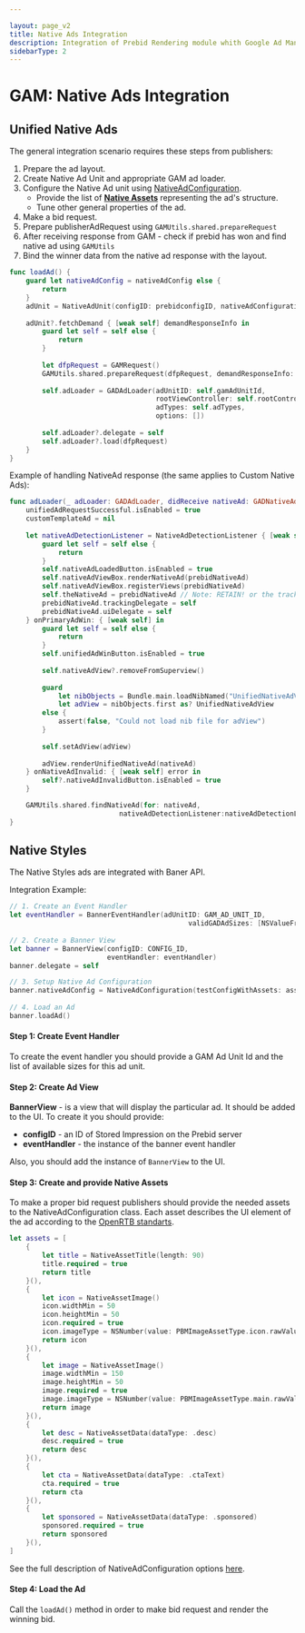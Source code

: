```yaml
---

layout: page_v2
title: Native Ads Integration
description: Integration of Prebid Rendering module whith Google Ad Manager for Native Ads 
sidebarType: 2
---
```


# GAM: Native Ads Integration

## Unified Native Ads

The general integration scenario requires these steps from publishers:

1. Prepare the ad layout.
2. Create Native Ad Unit and appropriate GAM ad loader.
3. Configure the Native Ad unit using [NativeAdConfiguration](rendering-native-ad-configuration.md).
    * Provide the list of **[Native Assets](../../info-modules/rendering-native-guidelines#components)** representing the ad's structure.
    * Tune other general properties of the ad.
4. Make a bid request.
5. Prepare publisherAdRequest using `GAMUtils.shared.prepareRequest`
6. After receiving response from GAM  - check if prebid has won and find native ad using `GAMUtils`
7. Bind the winner data from the native ad response with the layout.

``` swift
func loadAd() {
    guard let nativeAdConfig = nativeAdConfig else {
        return
    }
    adUnit = NativeAdUnit(configID: prebidconfigID, nativeAdConfiguration: nativeAdConfig)
        
    adUnit?.fetchDemand { [weak self] demandResponseInfo in
        guard let self = self else {
            return
        }
        
        let dfpRequest = GAMRequest()
        GAMUtils.shared.prepareRequest(dfpRequest, demandResponseInfo: demandResponseInfo)
        
        self.adLoader = GADAdLoader(adUnitID: self.gamAdUnitId,
                                    rootViewController: self.rootController,
                                    adTypes: self.adTypes,
                                    options: [])
                                    
        self.adLoader?.delegate = self
        self.adLoader?.load(dfpRequest)
    }
}
```

Example of handling NativeAd response (the same applies to Custom Native Ads):

``` swift
func adLoader(_ adLoader: GADAdLoader, didReceive nativeAd: GADNativeAd) {
    unifiedAdRequestSuccessful.isEnabled = true
    customTemplateAd = nil
    
    let nativeAdDetectionListener = NativeAdDetectionListener { [weak self] prebidNativeAd in
        guard let self = self else {
            return
        }
        self.nativeAdLoadedButton.isEnabled = true
        self.nativeAdViewBox.renderNativeAd(prebidNativeAd)
        self.nativeAdViewBox.registerViews(prebidNativeAd)
        self.theNativeAd = prebidNativeAd // Note: RETAIN! or the tracking will not occur!
        prebidNativeAd.trackingDelegate = self
        prebidNativeAd.uiDelegate = self
    } onPrimaryAdWin: { [weak self] in
        guard let self = self else {
            return
        }
        self.unifiedAdWinButton.isEnabled = true
        
        self.nativeAdView?.removeFromSuperview()
        
        guard
            let nibObjects = Bundle.main.loadNibNamed("UnifiedNativeAdView", owner: nil, options: nil),
            let adView = nibObjects.first as? UnifiedNativeAdView
        else {
            assert(false, "Could not load nib file for adView")
        }
        
        self.setAdView(adView)
        
        adView.renderUnifiedNativeAd(nativeAd)
    } onNativeAdInvalid: { [weak self] error in
        self?.nativeAdInvalidButton.isEnabled = true
    }

    GAMUtils.shared.findNativeAd(for: nativeAd,
                           nativeAdDetectionListener:nativeAdDetectionListener)
}
```

## Native Styles 

The Native Styles ads are integrated with Baner API. 

Integration Example:

``` swift
// 1. Create an Event Handler
let eventHandler = BannerEventHandler(adUnitID: GAM_AD_UNIT_ID,
                                            validGADAdSizes: [NSValueFromGADAdSize(adSize)])
       
// 2. Create a Banner View
let banner = BannerView(configID: CONFIG_ID,
                        eventHandler: eventHandler)
banner.delegate = self

// 3. Setup Native Ad Configuration
banner.nativeAdConfig = NativeAdConfiguration(testConfigWithAssets: assets)
        
// 4. Load an Ad
banner.loadAd()
```

#### Step 1: Create Event Handler

To create the event handler you should provide a GAM Ad Unit Id and the list of available sizes for this ad unit.

#### Step 2: Create Ad View

**BannerView** - is a view that will display the particular ad. It should be added to the UI. To create it you should provide:

- **configID** - an ID of Stored Impression on the Prebid server
- **eventHandler** - the instance of the banner event handler

Also, you should add the instance of `BannerView` to the UI.

#### Step 3: Create and provide Native Assets

To make a proper bid request publishers should provide the needed assets to the NativeAdConfiguration class. Each asset describes the UI element of the ad according to the [OpenRTB standarts](https://www.iab.com/wp-content/uploads/2018/03/OpenRTB-Native-Ads-Specification-Final-1.2.pdf).

``` swift
let assets = [
    {
        let title = NativeAssetTitle(length: 90)
        title.required = true
        return title
    }(),
    {
        let icon = NativeAssetImage()
        icon.widthMin = 50
        icon.heightMin = 50
        icon.required = true
        icon.imageType = NSNumber(value: PBMImageAssetType.icon.rawValue)
        return icon
    }(),
    {
        let image = NativeAssetImage()
        image.widthMin = 150
        image.heightMin = 50
        image.required = true
        image.imageType = NSNumber(value: PBMImageAssetType.main.rawValue)
        return image
    }(),
    {
        let desc = NativeAssetData(dataType: .desc)
        desc.required = true
        return desc
    }(),
    {
        let cta = NativeAssetData(dataType: .ctaText)
        cta.required = true
        return cta
    }(),
    {
        let sponsored = NativeAssetData(dataType: .sponsored)
        sponsored.required = true
        return sponsored
    }(),
]
```

See the full description of NativeAdConfiguration options [here](rendering-native-ad-configuration.md).

#### Step 4: Load the Ad

Call the `loadAd()` method in order to make bid request and render the winning bid.